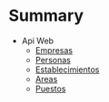# Summary

<!-- * [Api Móvil](api.movil.md) -->
* Api Web
	* [Empresas](api.empresas.md)
	* [Personas](api.personas.md)
	* [Establecimientos](api.establecimientos.md)
	* [Areas](api.areas.md)
	* [Puestos](api.puestos.md)
<!-- * [Db tablas](db.table.md) -->